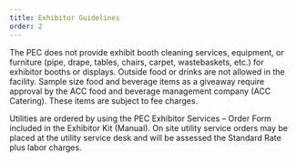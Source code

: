 ```yaml
---
title: Exhibitor Guidelines
order: 2
---
```


The PEC does not provide exhibit booth cleaning services, equipment, or furniture (pipe, drape, tables, chairs, carpet, wastebaskets, etc.) for exhibitor booths or displays. Outside food or drinks are not allowed in the facility. Sample size food and beverage items as a giveaway require approval by the ACC food and beverage management company (ACC Catering). These items are subject to fee charges.

Utilities are ordered by using the PEC Exhibitor Services – Order Form included in the Exhibitor Kit (Manual). On site utility service orders may be placed at the utility service desk and will be assessed the Standard Rate plus labor charges.

